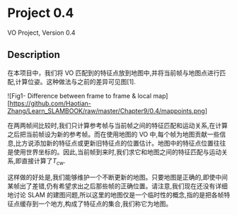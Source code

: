 # Project 0.4
VO Project, Version 0.4
## Description
在本项目中，我们将 VO 匹配到的特征点放到地图中,并将当前帧与地图点进行匹配,计算位姿。这种做法与之前的差异可见图[1].

![Fig1- Difference between frame to frame & local map][https://github.com/Haotian-Zhang/Learn_SLAMBOOK/raw/master/Chapter9/0.4/mappoints.png]

在两两帧间比较时,我们只计算参考帧与当前帧之间的特征匹配和运动关系,在计算之后把当前帧设为新的参考帧。而在使用地图的 VO 中,每个帧为地图贡献一些信息,比方说添加新的特征点或更新旧特征点的位置估计。地图中的特征点位置往往是使用世界坐标的。因此,当前帧到来时,我们求它和地图之间的特征匹配与运动关系,即直接计算了$T_{cw}$.

这样做的好处是,我们能够维护一个不断更新的地图。只要地图是正确的,即使中间某帧出了差错,仍有希望求出之后那些帧的正确位置。请注意,我们现在还没有详细地讨论 SLAM 的建图问题,所以这里的地图仅是一个临时性的概念,指的是把各帧特征点缓存到一个地方,构成了特征点的集合,我们称它为地图。